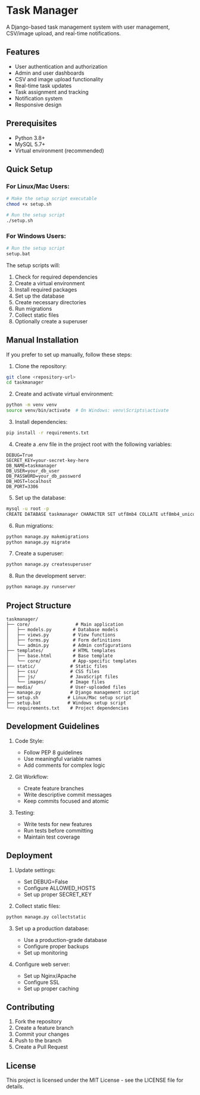 # Task Manager

A Django-based task management system with user management, CSV/image upload, and real-time notifications.

## Features

- User authentication and authorization
- Admin and user dashboards
- CSV and image upload functionality
- Real-time task updates
- Task assignment and tracking
- Notification system
- Responsive design

## Prerequisites

- Python 3.8+
- MySQL 5.7+
- Virtual environment (recommended)

## Quick Setup

### For Linux/Mac Users:
```bash
# Make the setup script executable
chmod +x setup.sh

# Run the setup script
./setup.sh
```

### For Windows Users:
```bash
# Run the setup script
setup.bat
```

The setup scripts will:
1. Check for required dependencies
2. Create a virtual environment
3. Install required packages
4. Set up the database
5. Create necessary directories
6. Run migrations
7. Collect static files
8. Optionally create a superuser

## Manual Installation

If you prefer to set up manually, follow these steps:

1. Clone the repository:
```bash
git clone <repository-url>
cd taskmanager
```

2. Create and activate virtual environment:
```bash
python -m venv venv
source venv/bin/activate  # On Windows: venv\Scripts\activate
```

3. Install dependencies:
```bash
pip install -r requirements.txt
```

4. Create a .env file in the project root with the following variables:
```
DEBUG=True
SECRET_KEY=your-secret-key-here
DB_NAME=taskmanager
DB_USER=your_db_user
DB_PASSWORD=your_db_password
DB_HOST=localhost
DB_PORT=3306
```

5. Set up the database:
```bash
mysql -u root -p
CREATE DATABASE taskmanager CHARACTER SET utf8mb4 COLLATE utf8mb4_unicode_ci;
```

6. Run migrations:
```bash
python manage.py makemigrations
python manage.py migrate
```

7. Create a superuser:
```bash
python manage.py createsuperuser
```

8. Run the development server:
```bash
python manage.py runserver
```

## Project Structure
```
taskmanager/
├── core/                 # Main application
│   ├── models.py        # Database models
│   ├── views.py         # View functions
│   ├── forms.py         # Form definitions
│   └── admin.py         # Admin configurations
├── templates/           # HTML templates
│   ├── base.html        # Base template
│   └── core/            # App-specific templates
├── static/             # Static files
│   ├── css/            # CSS files
│   ├── js/             # JavaScript files
│   └── images/         # Image files
├── media/              # User-uploaded files
├── manage.py           # Django management script
├── setup.sh           # Linux/Mac setup script
├── setup.bat          # Windows setup script
└── requirements.txt    # Project dependencies
```

## Development Guidelines

1. Code Style:
   - Follow PEP 8 guidelines
   - Use meaningful variable names
   - Add comments for complex logic

2. Git Workflow:
   - Create feature branches
   - Write descriptive commit messages
   - Keep commits focused and atomic

3. Testing:
   - Write tests for new features
   - Run tests before committing
   - Maintain test coverage

## Deployment

1. Update settings:
   - Set DEBUG=False
   - Configure ALLOWED_HOSTS
   - Set up proper SECRET_KEY

2. Collect static files:
```bash
python manage.py collectstatic
```

3. Set up a production database:
   - Use a production-grade database
   - Configure proper backups
   - Set up monitoring

4. Configure web server:
   - Set up Nginx/Apache
   - Configure SSL
   - Set up proper caching

## Contributing

1. Fork the repository
2. Create a feature branch
3. Commit your changes
4. Push to the branch
5. Create a Pull Request

## License

This project is licensed under the MIT License - see the LICENSE file for details. 